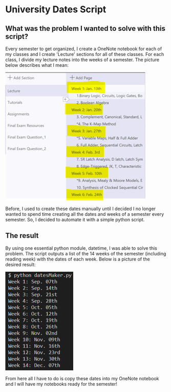 # University Dates Script

## What was the problem I wanted to solve with this script?

Every semester to get organized, I create a OneNote notebook for each of my classes and I create 'Lecture' sections for all of these classes.
For each class, I divide my lecture notes into the weeks of a semester. The picture below describes what I mean:

![Picture of class example](https://github.com/isaguimet/uniDates-script/blob/master/images/courseExample.PNG)

Before, I used to create these dates manually until I decided I no longer wanted to spend time creating all the dates and weeks of a semester every semester. So, I decided to automate it with a simple python script.

## The result

By using one essential python module, datetime, I was able to solve this problem. The script outputs a list of the 14 weeks of the semester (including reading week) with the dates of each week. Below is a picture of the desired result:

![Picture of script result](https://github.com/isaguimet/uniDates-script/blob/master/images/result.PNG)

From here all I have to do is copy these dates into my OneNote notebook and I will have my notebooks ready for the semester!
